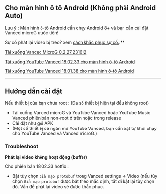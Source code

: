 ## Cho màn hình ô tô Android (Không phải Android Auto) 

Lưu ý : Màn hình ô-tô Android cần chạy Android 8+ và bạn cần cài đặt Vanced microG trước tiên!

Sự cố phát lại video bị treo? xem [cách khắc phục sự cố.](https://github.com/cuynu/ytvanced/wiki/README_VI#troubleshoot).**

[Tải xuống Vanced MicroG 0.2.27.231612](https://github.com/cuynu/ytvanced/releases/download/18.01.38/Vanced.microG.0.2.27.231612.apk)

[Tải xuống YouTube Vanced 18.02.33 cho màn hình ô-tô Android](https://github.com/cuynu/ytvanced/releases/download/18.02.33/YouTube.Vanced.AndroidCarOled.v18.02.33.apk)

[Tải xuống YouTube Vanced 18.01.38 cho màn hình ô-tô Android](https://github.com/cuynu/ytvanced/releases/download/18.01.38/YouTube.Vanced.AndroidCarOled.v18.01.38.apk)

____________________________________________________

## Hướng dẫn cài đặt

Nếu thiết bị của bạn chưa root :
(Đa số thiết bị hiện tại đều không root)

- Tải xuống Vanced microG và YouTube Vanced hoặc YouTube Music Vanced phiên bản non-root ở trên hoặc trong release 
- Cài đặt như gói APK
- (Một số thiết bị sẽ ngăn mở YouTube Vanced, bạn cần bật tự khởi chạy cho YouTube Vanced và Vanced microG.)

### Troubleshoot 

**Phát lại video không hoạt động (buffer)**

Cho phiên bản 18.02.33 hotfix :
- Bật tùy chọn `Giả mạo protobuf` trong Vanced settings -> Video (nếu tùy chọn `Giả mạo protobuf` được bật theo mặc định, tắt đi bật lại tùy chọn đó. Vấn đề phát lại video sẽ được khắc phục.
